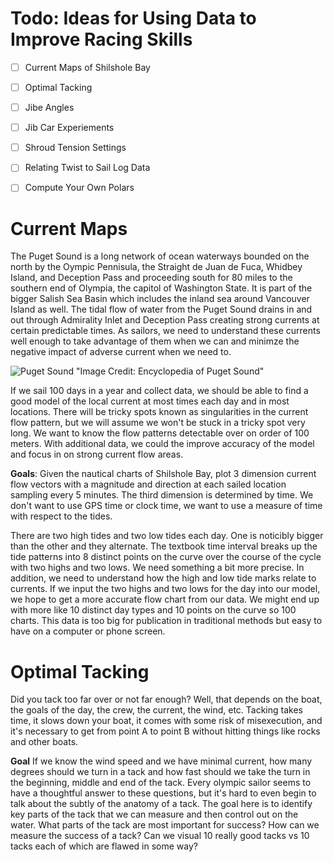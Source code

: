 # Todo: Ideas for Using Data to Improve Racing Skills 


- [ ] Current Maps of Shilshole Bay
- [ ] Optimal Tacking
- [ ] Jibe Angles
- [ ] Jib Car Experiements
- [ ] Shroud Tension Settings 
- [ ] Relating Twist to Sail Log Data
- [ ] Compute Your Own Polars



# Current Maps 

The Puget Sound is a long network of ocean waterways bounded on the
north by the Oympic Pennisula, the Straight de Juan de Fuca, Whidbey
Island, and Deception Pass and proceeding south for 80 miles to the
southern end of Olympia, the capitol of Washington State. It is part
of the bigger Salish Sea Basin which includes the inland sea around
Vancouver Island as well. The tidal flow of water from the Puget Sound
drains in and out through Admirality Inlet and Deception Pass creating
strong currents at certain predictable times. As sailors, we need to
understand these currents well enough to take advantage of them when
we can and minimze the negative impact of adverse current when we need
to.

![Puget Sound](https://www.eopugetsound.org/sites/default/files/topical_articles/images/PugetSoundBoundaries_Basins.png)  "Image
Credit: Encyclopedia of Puget Sound"

If we sail 100 days in a year and collect data, we should be able to
find a good model of the local current at most times each day and in
most locations. There will be tricky spots known as singularities in
the current flow pattern, but we will assume we won't be stuck in a
tricky spot very long.  We want to know the flow patterns detectable
over on order of 100 meters. With additional data, we could the
improve accuracy of the model and focus in on strong current flow
areas.

**Goals**: Given the nautical charts of Shilshole Bay, plot 3
dimension current flow vectors with a magnitude and direction at each
sailed location sampling every 5 minutes.  The third dimension is
determined by time.  We don't want to use GPS time or clock time,
we want to use a measure of time with respect to the tides.  

There are two high tides and two low tides each day. One is noticibly
bigger than the other and they alternate. The textbook time interval
breaks up the tide patterns into 8 distinct points on the curve over
the course of the cycle with two highs and two lows.  We need
something a bit more precise.  In addition, we need to understand how
the high and low tide marks relate to currents. If we input the two
highs and two lows for the day into our model, we hope to get a more
accurate flow chart from our data. We might end up with more like 10
distinct day types and 10 points on the curve so 100 charts.  This
data is too big for publication in traditional methods but easy to
have on a computer or phone screen.


# Optimal Tacking

Did you tack too far over or not far enough?  Well, that depends on
the boat, the goals of the day, the crew, the current, the wind,
etc. Tacking takes time, it slows down your boat, it comes with some
risk of misexecution, and it's necessary to get from point A to point
B without hitting things like rocks and other boats. 

**Goal** If we know the wind speed and we have minimal current, how
many degrees should we turn in a tack and how fast should we take the
turn in the beginning, middle and end of the tack.  Every olympic
sailor seems to have a thoughtful answer to these questions, but it's
hard to even begin to talk about the subtly of the anatomy of a
tack. The goal here is to identify key parts of the tack that we can
measure and then control out on the water. What parts of the tack are
most important for success?  How can we measure the success of a tack?
Can we visual 10 really good tacks vs 10 tacks each of which are
flawed in some way? 






